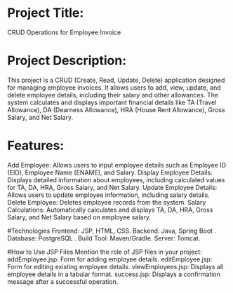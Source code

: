 # Project Title:
CRUD Operations for Employee Invoice

# Project Description:
This project is a CRUD (Create, Read, Update, Delete) application designed for managing employee invoices. It allows users to add, view, update, and delete employee details, including their salary and other allowances. The system calculates and displays important financial details like TA (Travel Allowance), DA (Dearness Allowance), HRA (House Rent Allowance), Gross Salary, and Net Salary.

# Features:
Add Employee: Allows users to input employee details such as Employee ID (EID), Employee Name (ENAME), and Salary.
Display Employee Details: Displays detailed information about employees, including calculated values for TA, DA, HRA, Gross Salary, and Net Salary.
Update Employee Details: Allows users to update employee information, including salary details.
Delete Employee: Deletes employee records from the system.
Salary Calculations: Automatically calculates and displays TA, DA, HRA, Gross Salary, and Net Salary based on employee salary.


#Technologies
Frontend: JSP, HTML, CSS.
Backend: Java, Spring Boot .
Database: PostgreSQL .
Build Tool: Maven/Gradle.
Server: Tomcat.

#How to Use JSP Files
Mention the role of JSP files in your project:
addEmployee.jsp: Form for adding employee details.
editEmployee.jsp: Form for editing existing employee details.
viewEmployees.jsp: Displays all employee details in a tabular format.
success.jsp: Displays a confirmation message after a successful operation.
